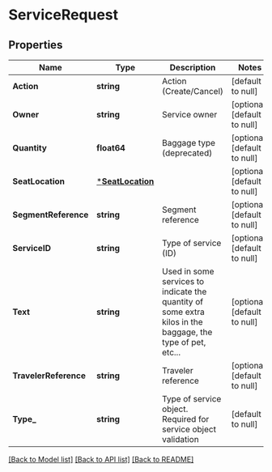 # ServiceRequest

## Properties
Name | Type | Description | Notes
------------ | ------------- | ------------- | -------------
**Action** | **string** | Action (Create/Cancel) | [default to null]
**Owner** | **string** | Service owner | [optional] [default to null]
**Quantity** | **float64** | Baggage type (deprecated) | [optional] [default to null]
**SeatLocation** | [***SeatLocation**](SeatLocation.md) |  | [optional] [default to null]
**SegmentReference** | **string** | Segment reference | [optional] [default to null]
**ServiceID** | **string** | Type of service (ID) | [optional] [default to null]
**Text** | **string** | Used in some services to indicate the quantity of some extra kilos in the baggage, the type of pet, etc... | [optional] [default to null]
**TravelerReference** | **string** | Traveler reference | [optional] [default to null]
**Type_** | **string** | Type of service object. Required for service object validation | [default to null]

[[Back to Model list]](../README.md#documentation-for-models) [[Back to API list]](../README.md#documentation-for-api-endpoints) [[Back to README]](../README.md)


